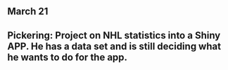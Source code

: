## March 21

## Pickering: Project on NHL statistics into a Shiny APP. He has a data set and is still deciding what he wants to do for the app.

